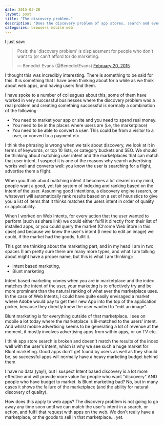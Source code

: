 ```yaml
---
date: 2015-02-20
layout: post
title: "The discovery problem."
description: "Does the discovery problem of app stores, search and everywhere else only affect those who don&#39;t or can&#39;t market?"
categories: browsers mobile web
---
```


I just saw:

<blockquote class="twitter-tweet" data-partner="tweetdeck"><p>Posit: the &#39;discovery problem&#39; is displacement for people who don&#39;t want to (or can&#39;t afford to) do marketing.</p>&mdash; Benedict Evans (@BenedictEvans) <a href="https://twitter.com/BenedictEvans/status/568844018651500544">February 20, 2015</a></blockquote>
<script async src="//platform.twitter.com/widgets.js" charset="utf-8"></script>

I thought this was incredibly interesting.  There is something to be said for
this. It is something that I have been thinking about for a while as we think
about web apps, and having users find them.

I have spoke to a number of colleagues about this, some of them have worked in
very successful businesses where the discovery problem was a real problem and
creating something successful is normally a combination of the following:

*  You need to market your app or site and you need to spend real money. 
*  You need to be in the places where users are (i.e, the marketplace) 
*  You need to be able to convert a user. This could be from a visitor to a user, or convert to a payment etc.

I think the phrasing is wrong when we talk about discovery, we look at it in
terms of keywords, or top 10 lists,  or category buckets and SEO. We should be
thinking about matching user intent and the marketplaces that can match that
user intent. I suspect it is one of the reasons why search advertising works
well and converts well:  you know the user is searching for a flight,
advertise them a flight.

When you think about matching intent it becomes a lot clearer in my mind,
people want a good, yet fair system of indexing and ranking based on the
intent of the user. Assuming good intentions, a discovery engine (search, or
whatever) will automatically rank results based on a set of heuristics to give
you a list of items that it thinks matches the users intent in order of
quality or applicability.

When I worked on Web Intents, for every action that the user wanted to perform
(such as share link) we could  either fulfil it directly from their list of
installed apps, or you could query the market (Chrome Web Store in this case)
and because we knew the user&#39;s intent (I need to edit an image) we could, if
the market had the goods, fulfil it.

This got me thinking about the marketing part, and in my head I am in two
spaces (I am pretty sure there are many more types, and what I am talking
about might have a proper name, but this is what I am thinking):

*  Intent based marketing, 
*  Blunt marketing

Intent based marketing comes when you are in marketplace and the index matches
the intent of the user,  your marketing is to effectively try and be more
prominent than the natural ranking of what ever the marketplace uses. In the
case of Web Intents, I could have quite easily envisaged a market where Adobe
would pay to get  their new App into the top of the application picker,
because they directly knew the user wanted to "edit an image".

Blunt marketing is for everything outside of that marketplace. I see on mobile
a lot today where the marketplace is ill-matched to the users&#39; intent.  And
whilst mobile advertising seems to be generating a lot of revenue at the
moment, it mostly involves advertising apps  from within apps, or on TV etc.

I think app store search is broken and doesn&#39;t match the results of the index
well with the user&#39;s intent, which is  why we see such a huge market for Blunt
marketing.  Good apps don&#39;t get found by users as well as they should be,  so
successful apps will normally have a heavy marketing budget behind them.

I have no data (yay!), but I suspect Intent based discovery is a lot more
effective and will provide more value  for people who want "discovery" AND
people who have budget to market. Is Blunt marketing bad? No, but in many
cases it shows the failure of the marketplace (and the ability for natural
discovery of quality).

How does this apply to web apps?  The discovery problem is not going to go
away any time soon until we can match the user&#39;s intent in a search, or
action, and fulfil that request with apps on the web. We don&#39;t really have a
marketplace, or the goods to sell in that marketplace... yet.
